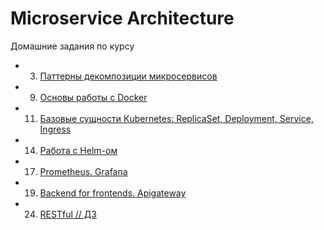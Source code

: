 # Microservice Architecture

Домашние задания по курсу

 - 03. [Паттерны декомпозиции микросервисов](hw01-msa/README.md)

 - 09. [Основы работы с Docker](hw02-docker/README.md)

 - 11. [Базовые сущности Кubernetes: ReplicaSet, Deployment, Service, Ingress](hw03-kube/README.md)

 - 14. [Работа с Helm-ом](hw04-helm/README.md)

 - 17. [Prometheus. Grafana](hw05-prometheus/README.md)

 - 19. [Backend for frontends. Apigateway](hw06-auth/README.md)

 - 24. [RESTful // ДЗ ](hw07-restful/README.md)
